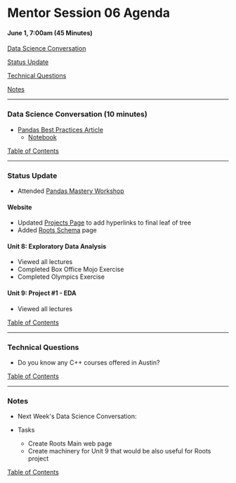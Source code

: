 # Mentor Session 06 Agenda

#### June 1, 7:00am (45 Minutes)


[Data Science Conversation](#ds_converstation)

[Status Update](#status_update)

[Technical Questions](#technical_questions)

[Notes](#notes)


---
### <a name="ds_conversation"></a> Data Science Conversation (10 minutes)
- [Pandas Best Practices Article](https://timothyhelton.github.io/pandas_best_practices.html)
    - [Notebook](https://github.com/TimothyHelton/algorithms/blob/master/notebooks/Execution_Time.ipynb)

[Table of Contents](#toc)


---
### <a name="status_update"></a> Status Update
- Attended [Pandas Mastery Workshop](https://www.enthought.com/services/training/pandas-mastery-workshop/)

#### Website
- Updated [Projects Page](https://timothyhelton.github.io/projects.html) to 
add hyperlinks to final leaf of tree
- Added [Roots Schema](https://timothyhelton.github.io/roots_schema.html) page

#### Unit 8: Exploratory Data Analysis
- Viewed all lectures
- Completed Box Office Mojo Exercise
- Completed Olympics Exercise

#### Unit 9: Project #1 - EDA
- Viewed all lectures

[Table of Contents](#toc)


---
### <a name="technical_questions"></a> Technical Questions 
- Do you know any C++ courses offered in Austin?

[Table of Contents](#toc)


---
### <a name="notes"></a> Notes
- Next Week's Data Science Conversation:

- Tasks
    - Create Roots Main web page
    - Create machinery for Unit 9 that would be also useful for Roots project
    

[Table of Contents](#toc)

